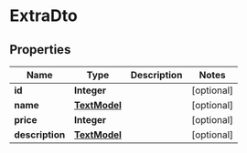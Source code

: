 

# ExtraDto


## Properties

| Name | Type | Description | Notes |
|------------ | ------------- | ------------- | -------------|
|**id** | **Integer** |  |  [optional] |
|**name** | [**TextModel**](TextModel.md) |  |  [optional] |
|**price** | **Integer** |  |  [optional] |
|**description** | [**TextModel**](TextModel.md) |  |  [optional] |



